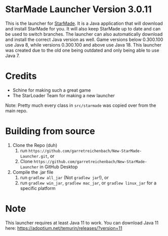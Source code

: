 # StarMade Launcher Version 3.0.11

This is the launcher for [StarMade](https://www.star-made.org/). It is a Java application that will download and install
StarMade for you. It will also keep StarMade up to date and can be used to switch branches.
The launcher can also automatically download and install the correct Java version as well. Game versions below 0.300.100
use Java 8, while versions 0.300.100 and above use Java 18.
This launcher was created due to the old one being outdated and only being able to use Java 7.

# Credits

- Schine for making such a great game
- The StarLoader Team for making a new launcher

Note: Pretty much every class in `src/starmade` was copied over from the main repo.

# Building from source

1. Clone the Repo (duh)
    1. run `https://github.com/garretreichenbach/New-StarMade-Launcher.git`, or
    2. Clone `https://github.com/garretreichenbach/New-StarMade-Launcher` in GitHub Desktop
2. Compile the .jar file
    1. run `gradlew all_jar` (Not `gradlew jar`!), or
    2. run `gradlew win_jar`, `gradlew mac_jar`, or `gradlew linux_jar` for a specific platform

# Note

This launcher requires at least Java 11 to work.
You can download Java 11 here: https://adoptium.net/temurin/releases/?version=11
